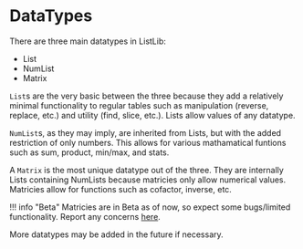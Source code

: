 # DataTypes

There are three main datatypes in ListLib:

* List
* NumList
* Matrix

`List`s are the very basic between the three because they add a relatively minimal functionality to regular tables such as manipulation (reverse, replace, etc.) and utility (find, slice, etc.). Lists allow values of any datatype.

`NumList`s, as they may imply, are inherited from Lists, but with the added restriction of only numbers. This allows for various mathamatical funtions such as sum, product, min/max, and stats.

A `Matrix` is the most unique datatype out of the three. They are internally Lists containing NumLists because matricies only allow numerical values. Matricies allow for functions such as cofactor, inverse, etc.

!!! info "Beta"
    Matricies are in Beta as of now, so expect some bugs/limited functionality. Report any concerns [here](https://devforum.roblox.com/t/greetings/164871?u=thecarbyneuniverse "ListLib Official Release Post").

More datatypes may be added in the future if necessary.